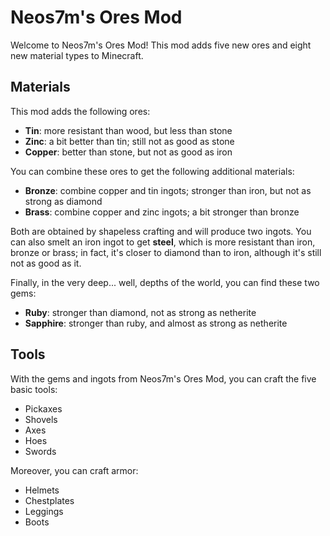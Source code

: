 ﻿# Neos7m's Ores Mod
Welcome to Neos7m's Ores Mod!
This mod adds five new ores and eight new material types to Minecraft.
## Materials
This mod adds the following ores:

 - **Tin**: more resistant than wood, but less than stone
 - **Zinc**: a bit better than tin; still not as good as stone
 - **Copper**: better than stone, but not as good as iron
 
 You can combine these ores to get the following additional materials:
 - **Bronze**: combine copper and tin ingots; stronger than iron, but not as strong as diamond
 - **Brass**: combine copper and zinc ingots; a bit stronger than bronze

Both are obtained by shapeless crafting and will produce two ingots.
You can also smelt an iron ingot to get **steel**, which is more resistant than iron, bronze or brass; in fact, it's closer to diamond than to iron, although it's still not as good as it.

Finally, in the very deep... well, depths of the world, you can find these two gems:

- **Ruby**: stronger than diamond, not as strong as netherite
- **Sapphire**: stronger than ruby, and almost as strong as netherite

## Tools
With the gems and ingots from Neos7m's Ores Mod, you can craft the five basic tools:

- Pickaxes
- Shovels
- Axes
- Hoes
- Swords

Moreover, you can craft armor:

- Helmets
- Chestplates
- Leggings
- Boots
